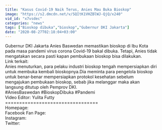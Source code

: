 ```yaml
---
title: "Kasus Covid-19 Naik Terus, Anies Mau Buka Bioskop"
image: "https://s2.dmcdn.net/v/SQItK1VHZBlWJ-QjQ/x240"
vid_id: "x7vsdec"
categories: "news"
tags: ["Bioskop dibuka","bioskop","Gubernur DKI Jakarta"]
date: "2020-08-27T02:18:04+03:00"
---
```

Gubernur DKI Jakarta Anies Baswedan memastikan bioskop di Ibu Kota pada masa pandemi virus corona Covid-19 bakal dibuka. Tetapi, Anies tidak mengatakan secara pasti kapan pembukaan bioskop bisa dilakukan.  <br>Link terkait:  <br>Anies menuturkan, para pelaku industri bioskop tengah mempersiapkan diri untuk membuka kembali bioskopnya.Dia meminta para pengelola bioskop untuk benar-benar mempersiapkan protokol kesehatan sebelum mengajukan pembukaan bioskop, sebab jika melanggar maka akan langsung ditutup oleh Pemprov DKI.  <br>#AniesBaswedan #BioskopDibuka #Pandemi  <br>Video Editor: Yulita Futty  <br>=================================  <br>Homepage:   <br>Facebook Fan Page:   <br>Instagram:  <br>Twitter:  
